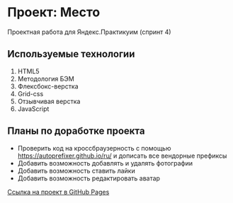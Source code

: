 # Проект: Место
Проектная работа для Яндекс.Практикуим (спринт 4)

## Используемые технологии
1. HTML5
2. Методология БЭМ
3. Флексбокс-верстка
4. Grid-css
5. Отзывчивая верстка
6. JavaScript

## Планы по доработке проекта
* Проверить код на кроссбраузерность c помощью https://autoprefixer.github.io/ru/ и дописать все вендорные префиксы
* Добавить возможность добавлять и удалять фотографии
* Добавить возможность ставить лайки
* Добавить возможность редактировать аватар

[Ссылка на проект в GitHub Pages](https://ivkrylova.github.io/mesto/index.html)
